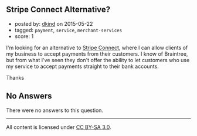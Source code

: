 ## Stripe Connect Alternative?

- posted by: [dkind](https://stackexchange.com/users/35340/dkind) on 2015-05-22
- tagged: `payment`, `service`, `merchant-services`
- score: 1

I'm looking for an alternative to [Stripe Connect][1], where I can allow clients of my business to accept payments from their customers. I know of Braintree, but from what I've seen they don't offer the ability to let customers who use my service to accept payments straight to their bank accounts.

Thanks


  [1]: https://stripe.com/connect

## No Answers

There were no answers to this question.


---

All content is licensed under [CC BY-SA 3.0](https://creativecommons.org/licenses/by-sa/3.0/).
